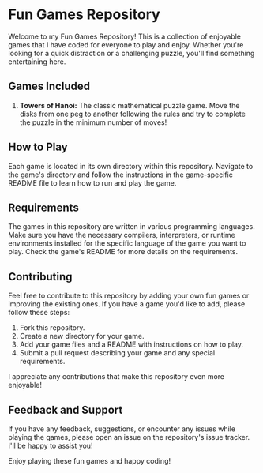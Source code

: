 # Fun Games Repository

Welcome to my Fun Games Repository! This is a collection of enjoyable games that I have coded for everyone to play and enjoy. Whether you're looking for a quick distraction or a challenging puzzle, you'll find something entertaining here.

## Games Included

1. **Towers of Hanoi:** The classic mathematical puzzle game. Move the disks from one peg to another following the rules and try to complete the puzzle in the minimum number of moves!

## How to Play

Each game is located in its own directory within this repository. Navigate to the game's directory and follow the instructions in the game-specific README file to learn how to run and play the game.

## Requirements

The games in this repository are written in various programming languages. Make sure you have the necessary compilers, interpreters, or runtime environments installed for the specific language of the game you want to play. Check the game's README for more details on the requirements.

## Contributing

Feel free to contribute to this repository by adding your own fun games or improving the existing ones. If you have a game you'd like to add, please follow these steps:

1. Fork this repository.
2. Create a new directory for your game.
3. Add your game files and a README with instructions on how to play.
4. Submit a pull request describing your game and any special requirements.

I appreciate any contributions that make this repository even more enjoyable!

## Feedback and Support

If you have any feedback, suggestions, or encounter any issues while playing the games, please open an issue on the repository's issue tracker. I'll be happy to assist you!

Enjoy playing these fun games and happy coding!

